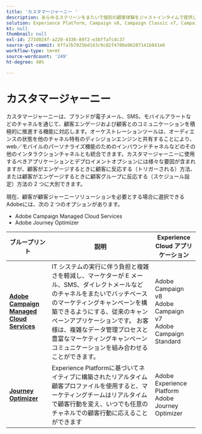 ```yaml
---
title: 'カスタマージャーニー '
description: あらゆるスクリーンをまたいで個別の顧客体験をジャストインタイムで提供します。
solution: Experience Platform, Campaign v8, Campaign Classic v7, Campaign Standard, Journey Optimizer
kt: null
thumbnail: null
exl-id: 273d024f-a220-4336-89f2-e3bffafcdc37
source-git-commit: 6ffa7b7025bd143c9c02f4708a96207141b841e6
workflow-type: tm+mt
source-wordcount: '249'
ht-degree: 48%

---
```


# カスタマージャーニー

カスタマージャーニーは、ブランドが電子メール、SMS、モバイルアラートなどのチャネルを通じて、顧客エンゲージおよび顧客とのコミュニケーションを積極的に推進する機能に対応します。オーケストレーションツールは、オーディエンスの状態を他のチャネル特有のディシジョンエンジンと共有することにより、web／モバイルのパーソナライズ機能のためのインバウンドチャネルなどのその他のインタラクションチャネルとも統合できます。カスタマージャーニーに使用するべきアプリケーションとデプロイメントオプションには様々な要因が含まれますが、顧客がエンゲージするときに顧客に反応する（トリガーされる）方法、または顧客がエンゲージするときに顧客グループに反応する（スケジュール設定）方法の 2 つに大別できます。

現在、顧客が顧客ジャーニーソリューションを必要とする場合に選択できるAdobeには、次の 2 つのオプションがあります。

<ul><li>Adobe Campaign Managed Cloud Services</li><li>Adobe Journey Optimizer</li></ul>

| ブループリント | 説明 | Experience Cloud アプリケーション |
|---|---|---|
| **[Adobe Campaign Managed Cloud Services](campaign.md)** | IT システムの実行に伴う負担と複雑さを軽減し、マーケターが E メール、SMS、ダイレクトメールなどのチャネルをまたいでバッチベースのマーケティングキャンペーンを構築できるようにする、従来のキャンペーンアプリケーションです。 お客様は、複雑なデータ管理プロセスと豊富なマーケティングキャンペーンコミュニケーションを組み合わせることができます。 | Adobe Campaign v8<br>Adobe Campaign v7<br>Adobe Campaign Standard |
| **[Journey Optimizer](journey-optimizer.md)** | Experience Platformに基づいてネイティブに構築されたリアルタイム顧客プロファイルを使用すると、マーケティングチームはリアルタイムで顧客行動を変え、いつでも任意のチャネルでの顧客行動に応えることができます | Adobe Experience Platform<br>Adobe Journey Optimizer |
